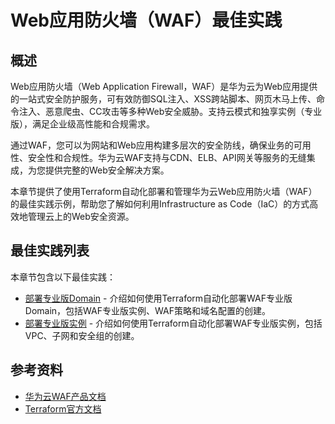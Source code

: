 # Web应用防火墙（WAF）最佳实践

## 概述

Web应用防火墙（Web Application Firewall，WAF）是华为云为Web应用提供的一站式安全防护服务，可有效防御SQL注入、XSS跨站脚本、网页木马上传、命令注入、恶意爬虫、CC攻击等多种Web安全威胁。支持云模式和独享实例（专业版），满足企业级高性能和合规需求。

通过WAF，您可以为网站和Web应用构建多层次的安全防线，确保业务的可用性、安全性和合规性。华为云WAF支持与CDN、ELB、API网关等服务的无缝集成，为您提供完整的Web安全解决方案。

本章节提供了使用Terraform自动化部署和管理华为云Web应用防火墙（WAF）的最佳实践示例，帮助您了解如何利用Infrastructure as Code（IaC）的方式高效地管理云上的Web安全资源。

## 最佳实践列表

本章节包含以下最佳实践：

* [部署专业版Domain](dedicated_domain.md) - 介绍如何使用Terraform自动化部署WAF专业版Domain，包括WAF专业版实例、WAF策略和域名配置的创建。
* [部署专业版实例](dedicated_instance.md) - 介绍如何使用Terraform自动化部署WAF专业版实例，包括VPC、子网和安全组的创建。

## 参考资料

- [华为云WAF产品文档](https://support.huaweicloud.com/waf/index.html)
- [Terraform官方文档](https://www.terraform.io/docs/index.html)
